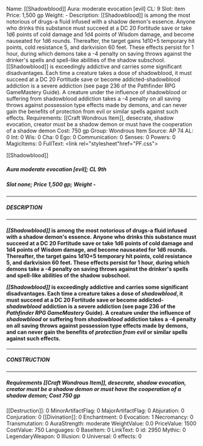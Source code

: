 Name: [[Shadowblood]]
Aura: moderate evocation [evil]
CL: 9
Slot: item
Price: 1,500 gp
Weight: -
Description: [[Shadowblood]] is among the most notorious of drugs-a fluid infused with a shadow demon's essence. Anyone who drinks this substance must succeed at a DC 20 Fortitude save or take 1d6 points of cold damage and 1d4 points of Wisdom damage, and become nauseated for 1d6 rounds. Thereafter, the target gains 1d10+5 temporary hit points, cold resistance 5, and darkvision 60 feet. These effects persist for 1 hour, during which demons take a -4 penalty on saving throws against the drinker's spells and spell-like abilities of the shadow subschool. [[Shadowblood]] is exceedingly addictive and carries some significant disadvantages. Each time a creature takes a dose of shadowblood, it must succeed at a DC 20 Fortitude save or become addicted-shadowblood addiction is a severe addiction (see page 236 of the Pathfinder RPG GameMastery Guide). A creature under the influence of shadowblood or suffering from shadowblood addiction takes a -4 penalty on all saving throws against possession type effects made by demons, and can never gain the benefits of protection from evil or similar spells against such effects.
Requirements: [[Craft Wondrous Item]], desecrate, shadow evocation, creator must be a shadow demon or must have the cooperation of a shadow demon
Cost: 750 gp
Group: Wondrous Item
Source: AP 74
AL: 0
Int: 0
Wis: 0
Cha: 0
Ego: 0
Communication: 0
Senses: 0
Powers: 0
MagicItems: 0
FullText: <link rel="stylesheet"href="PF.css"><div class="heading"><p class="alignleft">[[Shadowblood]]</p><div style="clear: both;"></div></div><div><h5><b>Aura </b>moderate evocation [evil]; <b>CL </b>9th</h5><h5><b>Slot </b>none; <b>Price </b>1,500 gp; <b>Weight </b>-</h5></div><hr/><div><h5><b>DESCRIPTION</b></h5></div><hr/><div><h4><p><i>[[Shadowblood]]</i> is among the most notorious of drugs-a fluid infused with a shadow demon's essence. Anyone who drinks this substance must succeed at a DC 20 Fortitude save or take 1d6 points of cold damage and 1d4 points of Wisdom damage, and become nauseated for 1d6 rounds. Thereafter, the target gains 1d10+5 temporary hit points, cold resistance 5, and darkvision 60 feet. These effects persist for 1 hour, during which demons take a -4 penalty on saving throws against the drinker's spells and spell-like abilities of the shadow subschool. </p><p><i>[[Shadowblood]]</i> is exceedingly addictive and carries some significant disadvantages. Each time a creature takes a dose of <i>shadowblood</i>, it must succeed at a DC 20 Fortitude save or become addicted-<i>shadowblood</i> addiction is a severe addiction (see page 236 of the <i>Pathfinder RPG GameMastery</i> Guide). A creature under the influence of <i>shadowblood</i> or suffering from <i>shadowblood</i> addiction takes a -4 penalty on all saving throws against possession type effects made by demons, and can never gain the benefits of <i>protection from evil</i> or similar spells against such effects.</p></h4></div><hr/><div><h5><b>CONSTRUCTION</b></h5></div><hr/><div><h5><b>Requirements </b>[[Craft Wondrous Item]], <i>desecrate</i>, <i>shadow evocation</i>, creator must be a shadow demon or must have the cooperation of a shadow demon; <b>Cost </b>750 gp</h5></div>
[[Destruction]]: 0
MinorArtifactFlag: 0
MajorArtifactFlag: 0
Abjuration: 0
Conjuration: 0
[[Divination]]: 0
Enchantment: 0
Evocation: 1
Necromancy: 0
Transmutation: 0
AuraStrength: moderate
WeightValue: 0.0
PriceValue: 1500
CostValue: 750
Languages: 0
BaseItem: 0
LinkText: 0
id: 2950
Mythic: 0
LegendaryWeapon: 0
Illusion: 0
Universal: 0
effects: 0
